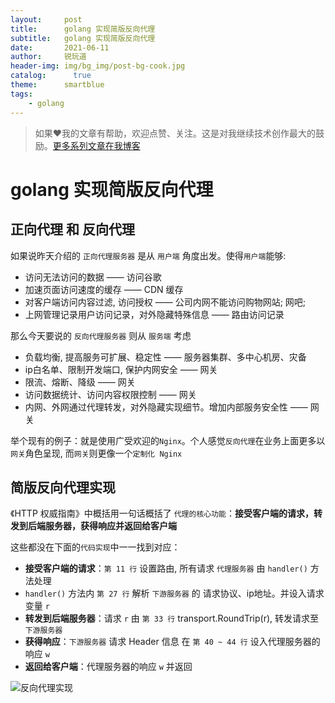 ```yaml
---
layout:     post
title:      golang 实现简版反向代理
subtitle:   golang 实现简版反向代理
date:       2021-06-11
author:     锐玩道
header-img: img/bg_img/post-bg-cook.jpg
catalog:      true
theme:      smartblue
tags:
    - golang
---
```


> 如果❤️我的文章有帮助，欢迎点赞、关注。这是对我继续技术创作最大的鼓励。[更多系列文章在我博客](https://coderdao.github.io/)

  

# golang 实现简版反向代理

  

## 正向代理 和 反向代理

如果说昨天介绍的 `正向代理服务器` 是从 `用户端` 角度出发。使得`用户端`能够:

- 访问无法访问的数据 —— 访问谷歌
- 加速页面访问速度的缓存 —— CDN 缓存
- 对客户端访问内容过滤, 访问授权 —— 公司内网不能访问购物网站; 网吧;
- 上网管理记录用户访问记录，对外隐藏特殊信息 —— 路由访问记录

那么今天要说的 `反向代理服务器` 则从 `服务端` 考虑

- 负载均衡, 提高服务可扩展、稳定性 —— 服务器集群、多中心机房、灾备
- ip白名单、限制开发端口, 保护内网安全 —— 网关
- 限流、熔断、降级 —— 网关
- 访问数据统计、访问内容权限控制 —— 网关
- 内网、外网通过代理转发，对外隐藏实现细节。增加内部服务安全性 —— 网关

  

举个现有的例子：就是使用广受欢迎的`Nginx`。个人感觉`反向代理`在业务上面更多以`网关`角色呈现, 而`网关`则更像一个`定制化 Nginx`

  

## 简版反向代理实现

《HTTP 权威指南》中概括用一句话概括了 `代理的核心功能`：**接受客户端的请求，转发到后端服务器，获得响应并返回给客户端**

  这些都没在下面的`代码实现`中一一找到对应：
  - **接受客户端的请求**：`第 11 行` 设置路由, 所有请求 `代理服务器` 由 `handler()` 方法处理
  - `handler()` 方法内 `第 27 行` 解析 `下游服务器` 的 请求协议、ip地址。并设入请求变量 `r`
  - **转发到后端服务器**：请求 `r` 由 `第 33 行` transport.RoundTrip(r), 转发请求至`下游服务器`
  - **获得响应**：`下游服务器` 请求 Header 信息 在 `第 40 ~ 44 行` 设入代理服务器的响应 `w`
  - **返回给客户端**：代理服务器的响应 `w` 并返回


![反向代理实现](http://img.mukewang.com/60c4f46e00011b8716442509.png)